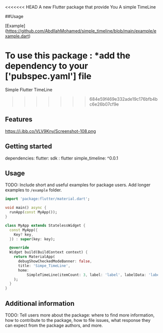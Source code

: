 <!-- 
This README describes the package. If you publish this package to pub.dev,
this README's contents appear on the landing page for your package.

For information about how to write a good package README, see the guide for
[writing package pages](https://dart.dev/guides/libraries/writing-package-pages). 

For general information about developing packages, see the Dart guide for
[creating packages](https://dart.dev/guides/libraries/create-library-packages)
and the Flutter guide for
[developing packages and plugins](https://flutter.dev/developing-packages). 
-->

<<<<<<< HEAD
A new Flutter package that provide You A simple TimeLine

##Usage

[Example] (https://github.com/AbdllahMohamed/simple_timeline/blob/main/example/example.dart)

To use this package : *add the dependency to your ['pubspec.yaml'] file
=======
Simple Flutter TimeLine
>>>>>>> 684e59f469e332ade19c176bfb4bc6e26b07cf9e

## Features

https://i.ibb.co/VLV9Kny/Screenshot-108.png

## Getting started

 dependencies:
        flutter:
            sdk : flutter
        simple_timeline: ^0.0.1

## Usage

TODO: Include short and useful examples for package users. Add longer examples
to `/example` folder. 

```dart
import 'package:flutter/material.dart';

void main() async {
  runApp(const MyApp());
}

class MyApp extends StatelessWidget {
  const MyApp({
    Key? key,
  }) : super(key: key);

  @override
  Widget build(BuildContext context) {
    return MaterialApp(
      debugShowCheckedModeBanner: false,
      title: 'Simpe_TimeLine',
      home:
          SimpleTimeLine(itemCount: 3, label: 'label', labelData: 'labelData',),
    );
  }
}

```

## Additional information

TODO: Tell users more about the package: where to find more information, how to 
contribute to the package, how to file issues, what response they can expect 
from the package authors, and more.
